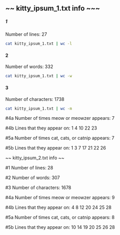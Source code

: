 ## ~~ kitty_ipsum_1.txt info ~~~

##### 1
Number of lines:
27
```bash
cat kitty_ipsum_1.txt | wc -l   
```

#### 2
Number of words:
332
```bash
cat kitty_ipsum_1.txt | wc -w
```

#### 3
Number of characters:
1738
```bash
cat kitty_ipsum_1.txt | wc -m
```

#4a
Number of times meow or meowzer appears:
7

#4b
Lines that they appear on:
1
4
10
22
23

#5a
Number of times cat, cats, or catnip appears:
7

#5b
Lines that they appear on:
1
3
7
17
21
22
26



~~ kitty_ipsum_2.txt info ~~

#1
Number of lines:
28

#2
Number of words:
307

#3
Number of characters:
1678

#4a
Number of times meow or meowzer appears:
9

#4b
Lines that they appear on:
4
8
12
20
24
25
28

#5a
Number of times cat, cats, or catnip appears:
8

#5b
Lines that they appear on:
10
14
19
20
25
26
28
